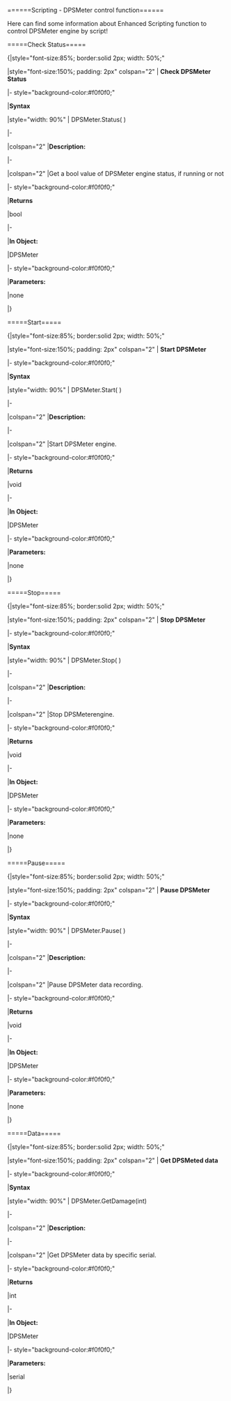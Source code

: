 
======Scripting - DPSMeter control function======

Here can find some information about Enhanced Scripting function to control DPSMeter engine by script!



=====Check Status=====



{|style="font-size:85%; border:solid 2px; width: 50%;"

|style="font-size:150%;  padding: 2px" colspan="2" | **Check DPSMeter Status**

|- style="background-color:#f0f0f0;"

|**Syntax**

|style="width: 90%" | DPSMeter.Status( )

|-

|colspan="2" |**Description:**

|-

|colspan="2" |Get a bool value of DPSMeter engine status, if running or not

|- style="background-color:#f0f0f0;"

|**Returns**

|bool

|-

|**In Object:**

|DPSMeter

|- style="background-color:#f0f0f0;"

|**Parameters:**

|none



|}



=====Start=====



{|style="font-size:85%; border:solid 2px; width: 50%;"

|style="font-size:150%;  padding: 2px" colspan="2" | **Start DPSMeter**

|- style="background-color:#f0f0f0;"

|**Syntax**

|style="width: 90%" | DPSMeter.Start( )

|-

|colspan="2" |**Description:**

|-

|colspan="2" |Start DPSMeter engine.

|- style="background-color:#f0f0f0;"

|**Returns**

|void

|-

|**In Object:**

|DPSMeter

|- style="background-color:#f0f0f0;"

|**Parameters:**

|none



|}



=====Stop=====



{|style="font-size:85%; border:solid 2px; width: 50%;"

|style="font-size:150%;  padding: 2px" colspan="2" | **Stop DPSMeter**

|- style="background-color:#f0f0f0;"

|**Syntax**

|style="width: 90%" | DPSMeter.Stop( )

|-

|colspan="2" |**Description:**

|-

|colspan="2" |Stop DPSMeterengine.

|- style="background-color:#f0f0f0;"

|**Returns**

|void

|-

|**In Object:**

|DPSMeter

|- style="background-color:#f0f0f0;"

|**Parameters:**

|none



|}



=====Pause=====



{|style="font-size:85%; border:solid 2px; width: 50%;"

|style="font-size:150%;  padding: 2px" colspan="2" | **Pause DPSMeter**

|- style="background-color:#f0f0f0;"

|**Syntax**

|style="width: 90%" | DPSMeter.Pause( )

|-

|colspan="2" |**Description:**

|-

|colspan="2" |Pause DPSMeter data recording.

|- style="background-color:#f0f0f0;"

|**Returns**

|void

|-

|**In Object:**

|DPSMeter

|- style="background-color:#f0f0f0;"

|**Parameters:**

|none



|}



=====Data=====



{|style="font-size:85%; border:solid 2px; width: 50%;"

|style="font-size:150%;  padding: 2px" colspan="2" | **Get DPSMeted data**

|- style="background-color:#f0f0f0;"

|**Syntax**

|style="width: 90%" | DPSMeter.GetDamage(int)

|-

|colspan="2" |**Description:**

|-

|colspan="2" |Get DPSMeter data by specific serial.

|- style="background-color:#f0f0f0;"

|**Returns**

|int

|-

|**In Object:**

|DPSMeter

|- style="background-color:#f0f0f0;"

|**Parameters:**

|serial



|}



